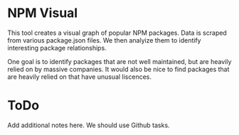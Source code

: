 # NPM Visual

This tool creates a visual graph of popular NPM packages. Data is scraped from various package.json files. We then analyize them to identify interesting package relationships. 

One goal is to identify packages that are not well maintained, but are heavily relied on by massive companies. It would also be nice to find packages that are heavily relied on that have unusual liscences.


# ToDo
Add additional notes here. We should use Github tasks. 

